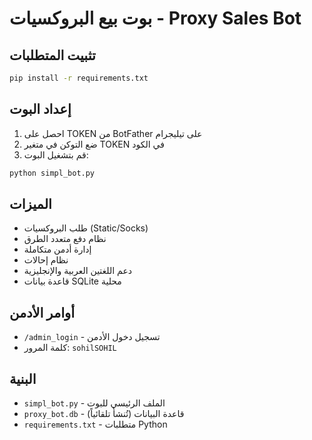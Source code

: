 # بوت بيع البروكسيات - Proxy Sales Bot

## تثبيت المتطلبات

```bash
pip install -r requirements.txt
```

## إعداد البوت

1. احصل على TOKEN من BotFather على تيليجرام
2. ضع التوكن في متغير TOKEN في الكود
3. قم بتشغيل البوت:

```bash
python simpl_bot.py
```

## الميزات

- طلب البروكسيات (Static/Socks)
- نظام دفع متعدد الطرق
- إدارة أدمن متكاملة
- نظام إحالات
- دعم اللغتين العربية والإنجليزية
- قاعدة بيانات SQLite محلية

## أوامر الأدمن

- `/admin_login` - تسجيل دخول الأدمن
- كلمة المرور: `sohilSOHIL`

## البنية

- `simpl_bot.py` - الملف الرئيسي للبوت
- `proxy_bot.db` - قاعدة البيانات (تُنشأ تلقائياً)
- `requirements.txt` - متطلبات Python
